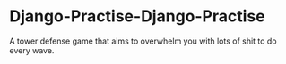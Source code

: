 # Django-Practise-Django-Practise
A tower defense game that aims to overwhelm you with lots of shit to do every wave.
